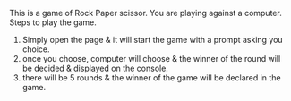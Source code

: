 This is a game of Rock Paper scissor. You are playing against a computer.
Steps to play the game.
1. Simply open the page & it will start the game with a prompt asking you choice. 
2. once you choose, computer will choose & the winner of the round will be decided & displayed on the console.
3. there will be 5 rounds & the winner of the game will be declared in the game. 
